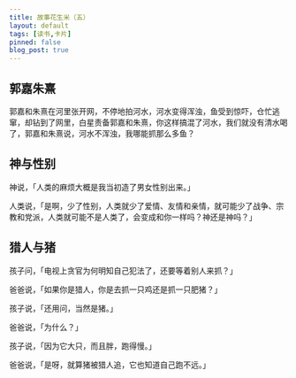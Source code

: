 ```yaml
---
title: 故事花生米（五）
layout: default
tags: [读书,卡片]
pinned: false
blog_post: true
---
```




## 郭嘉朱熹


郭嘉和朱熹在河里张开网，不停地拍河水，河水变得浑浊，鱼受到惊吓，仓忙逃窜，却钻到了网里，白星责备郭嘉和朱熹，你这样搞混了河水，我们就没有清水喝了，郭嘉和朱熹说，河水不浑浊，我哪能抓那么多鱼？


## 神与性别

神说，「人类的麻烦大概是我当初造了男女性别出来。」

人类说，「是啊，少了性别，人类就少了爱情、友情和亲情，就可能少了战争、宗教和党派，人类就可能不是人类了，会变成和你一样吗？神还是神吗？」


## 猎人与猪

孩子问，「电视上贪官为何明知自己犯法了，还要等着别人来抓？」

爸爸说，「如果你是猎人，你是去抓一只鸡还是抓一只肥猪？」

孩子说，「还用问，当然是猪。」

爸爸说，「为什么？」

孩子说，「因为它大只，而且胖，跑得慢。」

爸爸说，「是呀，就算猪被猎人追，它也知道自己跑不远。」





